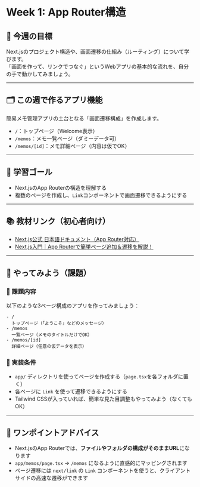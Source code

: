 # Week 1: App Router構造

## 🔰 今週の目標
Next.jsのプロジェクト構造や、画面遷移の仕組み（ルーティング）について学びます。  
「画面を作って、リンクでつなぐ」というWebアプリの基本的な流れを、自分の手で動かしてみましょう。

---

## 🗂 この週で作るアプリ機能
簡易メモ管理アプリの土台となる「画面遷移構成」を作成します。

- `/`：トップページ（Welcome表示）
- `/memos`：メモ一覧ページ（ダミーデータ可）
- `/memos/[id]`：メモ詳細ページ（内容は仮でOK）

---

## 🎯 学習ゴール
- Next.jsのApp Routerの構造を理解する
- 複数のページを作成し、`Link`コンポーネントで画面遷移できるようにする

---

## 📚 教材リンク（初心者向け）
- [Next.js公式 日本語ドキュメント（App Router対応）](https://nextjs-ja-translation-docs.vercel.app/docs/getting-started)
- [Next.js入門｜App Routerで簡単ページ追加＆遷移を解説！](https://bukiccho.com/tutorial-nextjs-app-route-basic/)

---

## 📝 やってみよう（課題）

### 🔹 課題内容
以下のような3ページ構成のアプリを作ってみましょう：

```
- /
  トップページ（「ようこそ」などのメッセージ）
- /memos
  一覧ページ（メモのタイトルだけでOK）
- /memos/[id]
  詳細ページ（任意の仮データを表示）
```

### 🔹 実装条件
- `app/` ディレクトリを使ってページを作成する（`page.tsx`を各フォルダに置く）
- 各ページに `Link` を使って遷移できるようにする
- Tailwind CSSが入っていれば、簡単な見た目調整もやってみよう（なくてもOK）

---

## 💬 ワンポイントアドバイス
- Next.jsのApp Routerでは、**ファイルやフォルダの構成がそのままURL**になります
- `app/memos/page.tsx` → `/memos` になるように直感的にマッピングされます
- ページ遷移には `next/link` の `Link` コンポーネントを使うと、クライアントサイドの高速な遷移ができます

